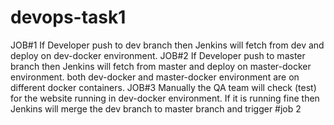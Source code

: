 # devops-task1
JOB#1
If Developer push to dev branch then Jenkins will fetch from dev and deploy on dev-docker environment.
JOB#2
If Developer push to master branch then Jenkins will fetch from master and deploy on master-docker environment.
both dev-docker and master-docker environment are on different docker containers.
JOB#3
Manually the QA team will check (test) for the website running in dev-docker environment. If it is running fine then Jenkins will merge the dev branch to master branch and trigger #job 2
